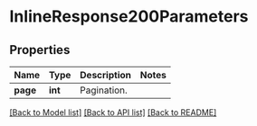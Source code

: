 # InlineResponse200Parameters

## Properties
Name | Type | Description | Notes
------------ | ------------- | ------------- | -------------
**page** | **int** | Pagination. |

[[Back to Model list]](../README.md#documentation-for-models) [[Back to API list]](../README.md#documentation-for-api-endpoints) [[Back to README]](../README.md)

